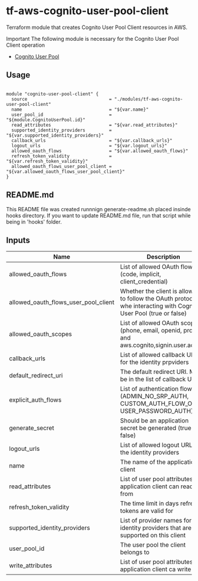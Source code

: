 
# tf-aws-cognito-user-pool-client

Terraform module that creates Cognito User Pool Client resources in AWS.

Important
  The following module is necessary for the Cognito User Pool Client operation

* [Cognito User Pool](https://registry.terraform.io/modules/corpit-consulting-public/cognito-user-pool/aws/0.1.0)

## Usage

```hcl

module "cognito-user-pool-client" {
  source                               = "./modules/tf-aws-cognito-user-pool-client"
  name                                 = "${var.name}"
  user_pool_id                         = "${module.CognitoUserPool.id}"
  read_attributes                      = "${var.read_attributes}"
  supported_identity_providers         = "${var.supported_identity_providers}"
  callback_urls                        = "${var.callback_urls}"
  logout_urls                          = "${var.logout_urls}"
  allowed_oauth_flows                  = "${var.allowed_oauth_flows}"
  refresh_token_validity               = "${var.refresh_token_validity}"
  allowed_oauth_flows_user_pool_client = "${var.allowed_oauth_flows_user_pool_client}"
}

```

## README.md
This README file was created runnnign generate-readme.sh placed insinde hooks directory.
If you want to update README.md file, run that script while being in 'hooks' folder.
## Inputs

| Name | Description | Type | Default | Required |
|------|-------------|:----:|:-----:|:-----:|
| allowed\_oauth\_flows | List of allowed OAuth flows (code, implicit, client_credential) | list | `<list>` | no |
| allowed\_oauth\_flows\_user\_pool\_client | Whether the client is allowed to follow the OAuth protocol whe interacting with Cognito User Pool (true or false) | string | `""` | no |
| allowed\_oauth\_scopes | List of allowed OAuth scopes (phone, email, openid, profile, and aws.cognito,signin.user.admin) | list | `<list>` | no |
| callback\_urls | List of allowed callback URLs for the identity prpviders | list | `<list>` | no |
| default\_redirect\_uri | The default redirect URI. Must be in the list of callback URLs | string | `""` | no |
| explicit\_auth\_flows | List of authentication flows (ADMIN_NO_SRP_AUTH, CUSTOM_AUTH_FLOW_ONLY, USER_PASSWORD_AUTH) | list | `<list>` | no |
| generate\_secret | Should be an application secret be generated (true or false) | string | `""` | no |
| logout\_urls | List of allowed logout URLs for the identity providers | list | `<list>` | no |
| name | The name of the application client | string | n/a | yes |
| read\_attributes | List of user pool attributes the application client can read from | list | `<list>` | no |
| refresh\_token\_validity | The time limit in days refresh tokens are valid for | string | `""` | no |
| supported\_identity\_providers | List of provider names for the identity providers that are supported on this client | list | `<list>` | no |
| user\_pool\_id | The user pool the client belongs to | string | n/a | yes |
| write\_attributes | List of user pool attributes the application client ca write to | list | `<list>` | no |

